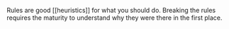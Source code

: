 Rules are good [[heuristics]] for what you should do. Breaking the rules requires the maturity to understand why they were there in the first place.